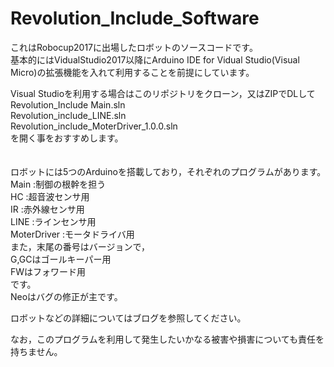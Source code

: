 # Revolution_Include_Software <br>
これはRobocup2017に出場したロボットのソースコードです。<br> 
基本的にはVidualStudio2017以降にArduino IDE for Vidual Studio(Visual Micro)の拡張機能を入れて利用することを前提にしています。 <br>

Visual Studioを利用する場合はこのリポジトリをクローン，又はZIPでDLして <br>
Revolution_Include Main.sln <br>
Revolution_include_LINE.sln <br>
Revolution_include_MoterDriver_1.0.0.sln <br>
を開く事をおすすめします。 <br>
<br><br>
ロボットには5つのArduinoを搭載しており，それぞれのプログラムがあります。　<br>
Main        :制御の根幹を担う <br>
HC          :超音波センサ用 <br>
IR          :赤外線センサ用 <br>
LINE        :ラインセンサ用 <br>
MoterDriver :モータドライバ用 <br>
また，末尾の番号はバージョンで， <br>
G,GCはゴールキーパー用 <br>
FWはフォワード用 <br>
です。<br>
Neoはバグの修正が主です。 <br>



ロボットなどの詳細についてはブログを参照してください。 

なお，このプログラムを利用して発生したいかなる被害や損害についても責任を持ちません。 
